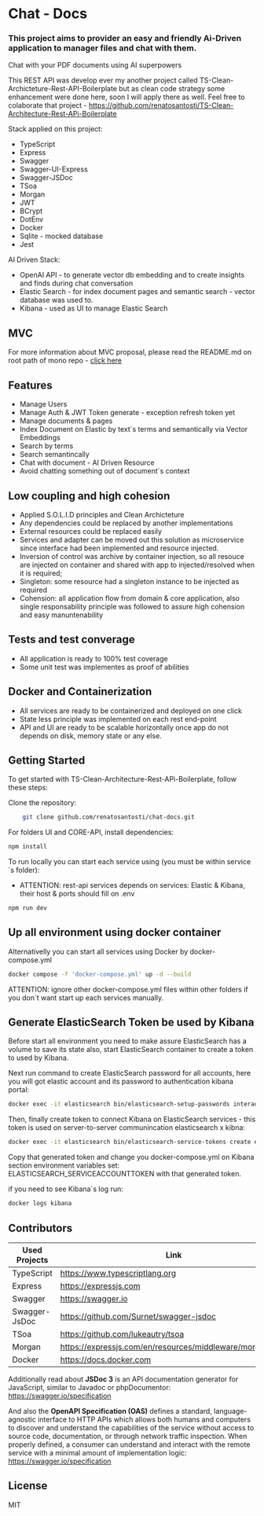 # Chat - Docs

### This project aims to provider an easy and friendly Ai-Driven application to manager files and chat with them.

Chat with your PDF documents using AI superpowers

This REST API was develop ever my another project called TS-Clean-Archicteture-Rest-API-Boilerplate but
as clean code strategy some enhancement were done here, soon I will apply there as well. Feel free to colaborate that project - https://github.com/renatosantosti/TS-Clean-Architecture-Rest-APi-Boilerplate

Stack applied on this project:

- TypeScript
- Express
- Swagger
- Swagger-UI-Express
- Swagger-JSDoc
- TSoa
- Morgan
- JWT
- BCrypt
- DotEnv
- Docker
- Sqlite - mocked database
- Jest

AI Driven Stack:

- OpenAI API - to generate vector db embedding and to create insights and finds during chat conversation
- Elastic Search - for index document pages and semantic search - vector database was used to.
- Kibana - used as UI to manage Elastic Search

## MVC

For more information about MVC proposal, please read the README.md on root path of mono repo - [click here](../README.md)

## Features

- Manage Users
- Manage Auth & JWT Token generate - exception refresh token yet
- Manage documents & pages
- Index Document on Elastic by text´s terms and semantically via Vector Embeddings
- Search by terms
- Search semantincally
- Chat with document - AI Driven Resource
- Avoid chatting something out of document´s context

## Low coupling and high cohesion

- Applied S.O.L.I.D principles and Clean Archicteture
- Any dependencies could be replaced by another implementations
- External resources could be replaced easily
- Services and adapter can be moved out this solution as microservice since interface had been implemented and resource injected.
- Inversion of control was archive by container injection, so all resouce are injected on container and shared with app to injected/resolved when it is required;
- Singleton: some resource had a singleton instance to be injected as required
- Cohension: all application flow from domain & core application, also single responsability principle was followed to assure high cohension and easy manuntenability

## Tests and test converage

- All application is ready to 100% test coverage
- Some unit test was implementes as proof of abilities

## Docker and Containerization

- All services are ready to be containerized and deployed on one click
- State less principle was implemented on each rest end-point
- API and UI are ready to be scalable horizontally once app do not depends on disk, memory state or any else.

## Getting Started

To get started with TS-Clean-Architecture-Rest-APi-Boilerplate, follow these steps:

Clone the repository:

```sh
    git clone github.com/renatosantosti/chat-docs.git
```

For folders UI and CORE-API, install dependencies:

```sh
npm install
```

To run locally you can start each service using (you must be within service´s folder):

- ATTENTION: rest-api services depends on services: Elastic & Kibana, their host & ports should fill on .env

```sh
npm run dev
```

## Up all environment using docker container

Alternativelly you can start all services using Docker by docker-compose.yml

```sh
docker compose -f 'docker-compose.yml' up -d --build
```

ATTENTION: ignore other docker-compose.yml files within other folders if you don´t want start up each services manually.

## Generate ElasticSearch Token be used by Kibana

Before start all environment you need to make assure ElasticSearch has a volume to save its state also, start ElasticSearch container to create a token to used by Kibana.

Next run command to create ElasticSearch password for all accounts, here you will got elastic account and its password to authentication kibana portal:

```sh
docker exec -it elasticsearch bin/elasticsearch-setup-passwords interactive
```

Then, finally create token to connect Kibana on ElasticSearch services - this token is used on server-to-server communincation elasticsearch x kibna:

```sh
docker exec -it elasticsearch bin/elasticsearch-service-tokens create elastic/kibana kibana-token
```

Copy that generated token and change you docker-compose.yml on Kibana section environment variables set: ELASTICSEARCH_SERVICEACCOUNTTOKEN with that generated token.

if you need to see Kibana´s log run:

```sh
docker logs kibana
```

## Contributors

| Used Projects | Link                                                      |
| ------------- | --------------------------------------------------------- |
| TypeScript    | https://www.typescriptlang.org                            |
| Express       | https://expressjs.com                                     |
| Swagger       | https://swagger.io                                        |
| Swagger-JsDoc | https://github.com/Surnet/swagger-jsdoc                   |
| TSoa          | https://github.com/lukeautry/tsoa                         |
| Morgan        | https://expressjs.com/en/resources/middleware/morgan.html |
| Docker        | https://docs.docker.com                                   |

Additionally read about **JSDoc 3** is an API documentation generator for JavaScript, similar to Javadoc or phpDocumentor: https://swagger.io/specification

And also the **OpenAPI Specification (OAS)** defines a standard, language-agnostic interface to HTTP APIs which allows both humans and computers to discover and understand the capabilities of the service without access to source code, documentation, or through network traffic inspection. When properly defined, a consumer can understand and interact with the remote service with a minimal amount of implementation logic: https://swagger.io/specification

## License

MIT

